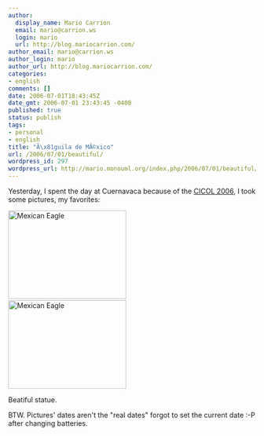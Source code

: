 ```yaml
---
author:
  display_name: Mario Carrion
  email: mario@carrion.ws
  login: mario
  url: http://blog.mariocarrion.com/
author_email: mario@carrion.ws
author_login: mario
author_url: http://blog.mariocarrion.com/
categories:
- english
comments: []
date: 2006-07-01T18:43:45Z
date_gmt: 2006-07-01 23:43:45 -0400
published: true
status: publish
tags:
- personal
- english
title: "Ã\x81guila de MÃ©xico"
url: /2006/07/01/beautiful/
wordpress_id: 297
wordpress_url: http://mario.monouml.org/index.php/2006/07/01/beautiful/
---
```


<p>Yesterday, I spent the day at Cuernavaca because of the <a href="http://2006.cicol.org.mx">CICOL 2006</a>, I took some pictures, my favorites:</p>
<p><a href="http://www.flickr.com/photos/mariocarrion/179339542/" title="Photo Sharing"><img src="http://static.flickr.com/52/179339542_9a53c7ed15_m.jpg" width="240" height="180" alt="Mexican Eagle" /></a>&nbsp;&nbsp;&nbsp;<br />
<a href="http://www.flickr.com/photos/mariocarrion/179339543/" title="Photo Sharing"><img src="http://static.flickr.com/52/179339543_1a04f08099_m.jpg" width="240" height="180" alt="Mexican Eagle" /></a></p>
<p>Beatiful statue.</p>
<p>BTW. Pictures' dates aren't the "real dates" forgot to set the current date :-P after changing batteries.</p>
